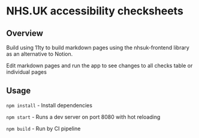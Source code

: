 # NHS.UK accessibility checksheets

## Overview
Build using 11ty to build markdown pages using the nhsuk-frontend library as an alternative to Notion.

Edit markdown pages and run the app to see changes to all checks table or individual pages

## Usage
`npm install` - Install dependencies

`npm start` - Runs a dev server on port 8080 with hot reloading

`npm build` - Run by CI pipeline